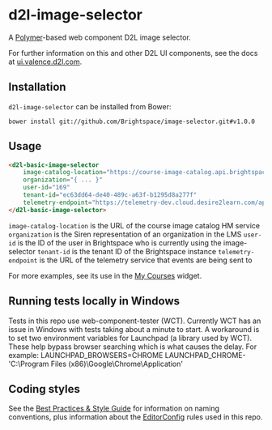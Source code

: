 # d2l-image-selector

A [Polymer](https://www.polymer-project.org/1.0/)-based web component D2L image selector.

For further information on this and other D2L UI components, see the docs at [ui.valence.d2l.com](http://ui.valence.d2l.com/).

## Installation

`d2l-image-selector` can be installed from Bower:
```shell
bower install git://github.com/Brightspace/image-selector.git#v1.0.0
```
## Usage
```html
<d2l-basic-image-selector
	image-catalog-location="https://course-image-catalog.api.brightspace.com"
	organization="{ ... }"
	user-id="169"
	tenant-id="ec63dd64-de40-489c-a63f-b1295d8a277f"
	telemetry-endpoint="https://telemetry-dev.cloud.desire2learn.com/api/events/c4d46116-d70c-41cc-99f0-607bc86424a7">
</d2l-basic-image-selector>
```
`image-catalog-location` is the URL of the course image catalog HM service
`organization` is the Siren representation of an organization in the LMS
`user-id` is the ID of the user in Brightspace who is currently using the image-selector
`tenant-id` is the tenant ID of the Brightspace instance
`telemetry-endpoint` is the URL of the telemetry service that events are being sent to

For more examples, see its use in the [My Courses](https://github.com/Brightspace/d2l-my-courses-ui/blob/master/d2l-my-courses.html#L134) widget.

## Running tests locally in Windows

Tests in this repo use web-component-tester (WCT). Currently WCT has an issue in Windows with tests taking about a minute to start.  A workaround is to set two environment variables for Launchpad (a library used by WCT).  These help bypass browser searching which is what causes the delay.  For example:
LAUNCHPAD_BROWSERS=CHROME
LAUNCHPAD_CHROME-'C:\Program Files (x86)\Google\Chrome\Application'

## Coding styles

See the [Best Practices & Style Guide](https://github.com/Brightspace/valence-ui-docs/wiki/Best-Practices-&-Style-Guide) for information on naming conventions, plus information about the [EditorConfig](http://editorconfig.org) rules used in this repo.

